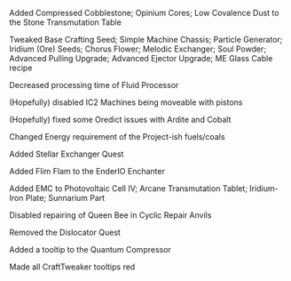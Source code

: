 Added Compressed Cobblestone; Opinium Cores; Low Covalence Dust to the Stone Transmutation Table

Tweaked Base Crafting Seed; Simple Machine Chassis; Particle Generator; Iridium (Ore) Seeds; Chorus Flower; Melodic Exchanger; Soul Powder; Advanced Pulling Upgrade; Advanced Ejector Upgrade; ME Glass Cable recipe

Decreased processing time of Fluid Processor

(Hopefully) disabled IC2 Machines being moveable with pistons

(Hopefully) fixed some Oredict issues with Ardite and Cobalt

Changed Energy requirement of the Project-ish fuels/coals

Added Stellar Exchanger Quest

Added Flim Flam to the EnderIO Enchanter

Added EMC to Photovoltaic Cell IV; Arcane Transmutation Tablet; Iridium-Iron Plate; Sunnarium Part

Disabled repairing of Queen Bee in Cyclic Repair Anvils

Removed the Dislocator Quest

Added a tooltip to the Quantum Compressor

Made all CraftTweaker tooltips red
